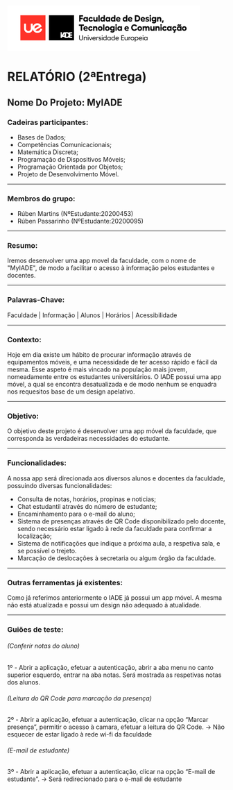 ![LOGO](./ue-iade-h75.png)    

# RELATÓRIO (2ªEntrega)

## Nome Do Projeto: MyIADE

### Cadeiras participantes:

- Bases de Dados;
- Competências Comunicacionais;
- Matemática Discreta;
- Programação de Dispositivos Móveis;
- Programação Orientada por Objetos;
- Projeto de Desenvolvimento Móvel.

* * *

### Membros do grupo:

- Rúben Martins (NºEstudante:20200453)
- Rúben Passarinho (NºEstudante:20200095)

* * *

### Resumo:

Iremos desenvolver uma app movel da faculdade, com o nome de "MyIADE", de modo a facilitar o acesso à informação pelos estudantes e docentes.

* * *

### Palavras-Chave:

Faculdade  | Informação | Alunos | Horários | Acessibilidade

* * *

### Contexto:

Hoje em dia existe um hábito de procurar informação através de equipamentos móveis, e uma necessidade de ter acesso rápido e fácil da mesma. Esse aspeto é mais vincado na população mais jovem, nomeadamente entre os estudantes universitários. 
O IADE possui uma app móvel, a qual se encontra desatualizada e de modo nenhum se enquadra nos requesitos base de um design apelativo.

* * *

### Objetivo:

O objetivo deste projeto é desenvolver uma app móvel da faculdade, que corresponda às verdadeiras necessidades do estudante.

* * *

### Funcionalidades:

A nossa app será direcionada aos diversos alunos e docentes da faculdade, possuindo diversas funcionalidades:
- Consulta de notas, horários, propinas e noticias;
- Chat estudantil através do número de estudante;
- Encaminhamento para o e-mail do aluno;
- Sistema de presenças através de QR Code disponibilizado pelo docente, sendo necessário estar ligado à rede da faculdade para confirmar a localização;
- Sistema de notificações que indique a próxima aula, a respetiva sala, e se possível o trejeto.
- Marcação de deslocações à secretaria ou algum órgão da faculdade.

* * *

### Outras ferramentas já existentes:

Como já referimos anteriormente o IADE já possui um app móvel. A mesma não está atualizada e possui um design não adequado à atualidade.
* * *

### Guiões de teste:

###### (Conferir notas do aluno)
1º - Abrir a aplicação, efetuar a autenticação, abrir a aba menu no canto superior esquerdo, entrar na aba notas. Será mostrada as respetivas notas dos alunos.

###### (Leitura do QR Code para marcação da presença)
2º - Abrir a aplicação, efetuar a autenticação, clicar na opção “Marcar presença”, permitir o acesso à camara, efetuar a leitura do QR Code. -> Não esquecer de estar ligado à rede wi-fi da faculdade

###### (E-mail de estudante)
3º - Abrir a aplicação, efetuar a autenticação, clicar na opção “E-mail de estudante”. -> Será redirecionado para o e-mail de estudante
